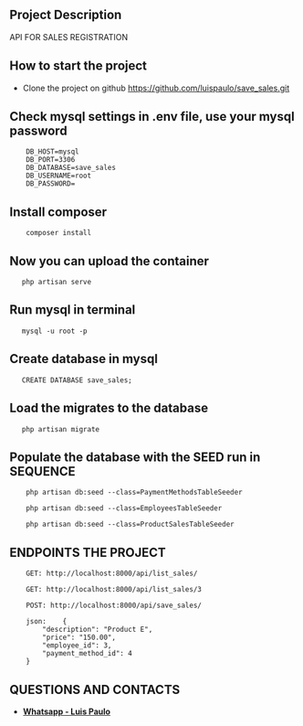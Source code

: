 
## Project Description
API FOR SALES REGISTRATION

## How to start the project
- Clone the project on github
https://github.com/luispaulo/save_sales.git

## Check mysql settings in .env file, use your mysql password

```DB_CONNECTION=mysql
    DB_HOST=mysql
    DB_PORT=3306
    DB_DATABASE=save_sales
    DB_USERNAME=root
    DB_PASSWORD=
```

## Install composer
```
    composer install
```

## Now you can upload the container
```
   php artisan serve
```

## Run mysql in terminal
```
   mysql -u root -p 
```
## Create database in mysql
```
   CREATE DATABASE save_sales;
```

## Load the migrates to the database
```
   php artisan migrate
```

## Populate the database with the SEED run in SEQUENCE
```
    php artisan db:seed --class=PaymentMethodsTableSeeder

    php artisan db:seed --class=EmployeesTableSeeder   

    php artisan db:seed --class=ProductSalesTableSeeder 
```

## ENDPOINTS THE PROJECT
```
    GET: http://localhost:8000/api/list_sales/

    GET: http://localhost:8000/api/list_sales/3

    POST: http://localhost:8000/api/save_sales/

    json:    {
        "description": "Product E",
        "price": "150.00",
        "employee_id": 3,
        "payment_method_id": 4
    }
```


## QUESTIONS AND CONTACTS
- **[Whatsapp - Luis Paulo ](https://api.whatsapp.com/send?phone=5561982481004)**
